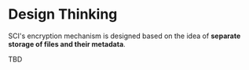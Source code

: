 ﻿# Design Thinking

SCI's encryption mechanism is designed based on the idea of **separate storage of files and their metadata**.

TBD